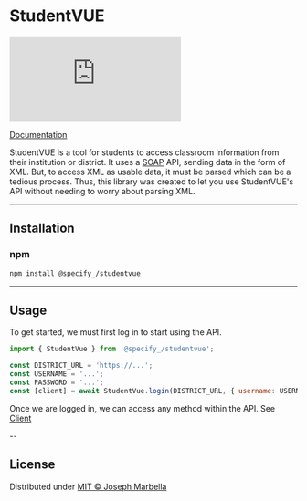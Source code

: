 # StudentVUE

[![license](https://img.shields.io/github/license/EGGaming/studentvue.js)](https://github.com/EGGaming/studentvue.js/blob/main/LICENSE)

[Documentation](https://eggaming.github.io/studentvue.js/)

StudentVUE is a tool for students to access classroom information from their institution or district. It uses a [SOAP](https://en.wikipedia.org/wiki/SOAP) API, sending data in the form of XML. But, to access XML as usable data, it must be parsed which can be a tedious process. Thus, this library was created to let you use StudentVUE's API without needing to worry about parsing XML.

---

## Installation

### npm

```sh
npm install @specify_/studentvue
```

---

## Usage

To get started, we must first log in to start using the API.

```js
import { StudentVue } from '@specify_/studentvue';

const DISTRICT_URL = 'https://...';
const USERNAME = '...';
const PASSWORD = '...';
const [client] = await StudentVue.login(DISTRICT_URL, { username: USERNAME, password: PASSWORD });
```

Once we are logged in, we can access any method within the API. See [Client](https://eggaming.github.io/studentvue.js/Client.html)

--

## License

Distributed under [MIT © Joseph Marbella](https://github.com/EGGaming/studentvue.js/blob/main/LICENSE)
